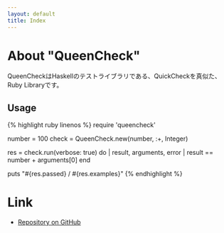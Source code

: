 ```yaml
---
layout: default
title: Index
---
```


# About "QueenCheck"

QueenCheckはHaskellのテストライブラリである、QuickCheckを真似た、Ruby Libraryです。

## Usage

{% highlight ruby linenos %}
require 'queencheck'

number = 100
check = QueenCheck.new(number, :+, Integer)

res = check.run(verbose: true) do | result, arguments, error |
  result == number + arguments[0]
end

puts "#{res.passed} / #{res.examples}"
{% endhighlight %}

# Link

- [Repository on GitHub](https://github.com/rosylilly/QueenCheck)
